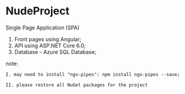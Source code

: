 # NudeProject

Single Page Application (SPA) 
  1. Front pages using Angular;
  2. API using ASP.NET Core 6.0;
  3. Database - Azure SQL Database;
  
  
  
  note: 
  
    I. may need to install "ngx-pipes": npm install ngx-pipes --save;
    
    II. please restore all NuGet packages for the project
